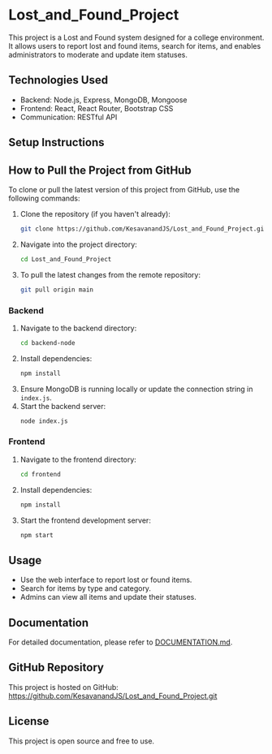 # Lost_and_Found_Project

This project is a Lost and Found system designed for a college environment. It allows users to report lost and found items, search for items, and enables administrators to moderate and update item statuses.

## Technologies Used

- Backend: Node.js, Express, MongoDB, Mongoose
- Frontend: React, React Router, Bootstrap CSS
- Communication: RESTful API

## Setup Instructions

## How to Pull the Project from GitHub

To clone or pull the latest version of this project from GitHub, use the following commands:

1. Clone the repository (if you haven't already):
   ```bash
   git clone https://github.com/KesavanandJS/Lost_and_Found_Project.git
   ```
2. Navigate into the project directory:
   ```bash
   cd Lost_and_Found_Project
   ```
3. To pull the latest changes from the remote repository:
   ```bash
   git pull origin main
   ```

### Backend

1. Navigate to the backend directory:
   ```bash
   cd backend-node
   ```
2. Install dependencies:
   ```bash
   npm install
   ```
3. Ensure MongoDB is running locally or update the connection string in `index.js`.
4. Start the backend server:
   ```bash
   node index.js
   ```

### Frontend

1. Navigate to the frontend directory:
   ```bash
   cd frontend
   ```
2. Install dependencies:
   ```bash
   npm install
   ```
3. Start the frontend development server:
   ```bash
   npm start
   ```

## Usage

- Use the web interface to report lost or found items.
- Search for items by type and category.
- Admins can view all items and update their statuses.

## Documentation

For detailed documentation, please refer to [DOCUMENTATION.md](DOCUMENTATION.md).

## GitHub Repository

This project is hosted on GitHub:  
https://github.com/KesavanandJS/Lost_and_Found_Project.git



## License

This project is open source and free to use.
